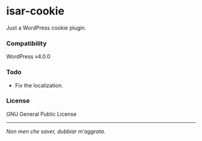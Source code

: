 isar-cookie
===========
Just a WordPress cookie plugin.

### Compatibility

WordPress v4.0.0

### Todo

- Fix the localization.

### License

GNU General Public License

___

*Non men che saver, dubbiar m'aggrata.*
